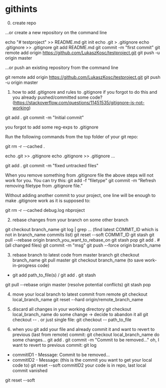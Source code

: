 # githints

0. create repo

…or create a new repository on the command line

echo "# testproject" >> README.md
git init
echo .git > .gitignore
echo .gitignore >> .gitignore
git add README.md
git commit -m "first commit"
git remote add origin https://github.com/LukaszKosc/testproject.git
git push -u origin master


…or push an existing repository from the command line

git remote add origin https://github.com/LukaszKosc/testproject.git
git push -u origin master


1. how to add .gitignore and rules to .gitignore if you forgot to do this and you already pushed/committed some code?
(https://stackoverflow.com/questions/11451535/gitignore-is-not-working)

git add .
git commit -m "Initial commit" 

you forgot to add some reg-exps to .gitignore

Run the following commands from the top folder of your git repo:

git rm -r --cached .

echo .git >> .gitignore
echo .gitignore >> .gitignore
...

git add .
git commit -m "fixed untracked files"

When you remove something from .gitignore file the above steps will not work for you. You can try this:
git add -f "filetype"
git commit -m “Refresh removing filetype from .gitignore file.”

Without adding another commit to your project, one line will be enough to make .gitignore work as it is supposed to:

git rm -r --cached debug.log nbproject

2. rebase changes from your branch on some other branch

git checkout branch_name
git log | grep ... (find latest COMMIT_ID which is not in branch_name commits list)
git reset --soft COMMIT_ID
git stash
git pull --rebase origin branch_you_want_to_rebase_on
git stash pop
git add . # (all changed files)
git commit -m "msg"
git push --force origin branch_name

3. rebase branch to latest code from master branch
git checkout branch_name
git pull master
git checkout branch_name 
(to save work-in-progress code)
- git add path_to_file(s) / git add .
  git stash

git pull --rebase origin master
(resolve potential conflicts)
git stash pop

4. move your local branch to latest commit from remote
git checkout local_branch_name
git reset --hard origin/remote_branch_name

5. discard all changes in your working directory
git checkout local_branch_name
do some change -> decide to abandon it all
git checkout -- . 
or just single file:
git checkout -- path_to_file

7. when you git add your file and already commit it and want to revert to previous (last from remote) commit:
git checkout local_branch_name
do some changes...
git add . 
git commit -m "Commit to be removed..."
oh, I want to revert to previous commit:
git log
- commitID1 - Message: Commit to be removed...
- commitID2 - Message: (this is the commit you want to get your local code to)
git reset --soft commitID2
your code is in repo, last local commit vanished

git reset --soft 


